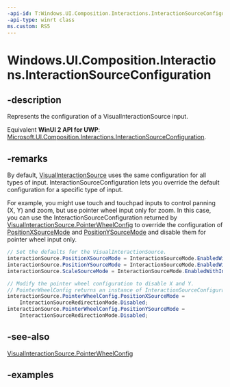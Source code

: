 ```yaml
---
-api-id: T:Windows.UI.Composition.Interactions.InteractionSourceConfiguration
-api-type: winrt class
ms.custom: RS5
---
```


<!-- Class syntax.
public class InteractionSourceConfiguration : CompositionObject, CompositionObject
-->

# Windows.UI.Composition.Interactions.InteractionSourceConfiguration

## -description

Represents the configuration of a VisualInteractionSource input.

Equivalent **WinUI 2 API for UWP**: [Microsoft.UI.Composition.Interactions.InteractionSourceConfiguration](/windows/winui/api/microsoft.ui.composition.interactions.interactionsourceconfiguration).

## -remarks

By default, [VisualInteractionSource](visualinteractionsource.md) uses the same configuration for all types of input. InteractionSourceConfiguration lets you override the default configuration for a specific type of input.

For example, you might use touch and touchpad inputs to control panning (X, Y) and zoom, but use pointer wheel input only for zoom. In this case, you can use the InteractionSourceConfiguration returned by [VisualInteractionSource.PointerWheelConfig](visualinteractionsource_pointerwheelconfig.md) to override the configuration of [PositionXSourceMode](visualinteractionsource_positionxsourcemode.md) and [PositionYSourceMode](visualinteractionsource_positionysourcemode.md) and disable them for pointer wheel input only.

```csharp
// Set the defaults for the VisualInteractionSource.
interactionSource.PositionXSourceMode = InteractionSourceMode.EnabledWithInertia;
interactionSource.PositionYSourceMode = InteractionSourceMode.EnabledWithInertia;
interactionSource.ScaleSourceMode = InteractionSourceMode.EnabledWithInertia;

// Modify the pointer wheel configuration to disable X and Y.
// PointerWheelConfig returns an instance of InteractionSourceConfiguration.
interactionSource.PointerWheelConfig.PositionXSourceMode =
    InteractionSourceRedirectionMode.Disabled;
interactionSource.PointerWheelConfig.PositionYSourceMode =
    InteractionSourceRedirectionMode.Disabled;
```

## -see-also

[VisualInteractionSource.PointerWheelConfig](visualinteractionsource_pointerwheelconfig.md)

## -examples
